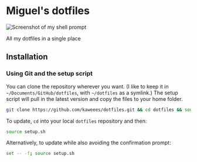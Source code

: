 # Miguel's dotfiles

![Screenshot of my shell prompt]()

All my dotfiles in a single place

## Installation

### Using Git and the setup script

You can clone the repository wherever you want. (I like to keep it in `~/Documents/GitHub/dotfiles`, with `~/dotfiles` as a symlink.) The setup script will pull in the latest version and copy the files to your home folder.

```bash
git clone https://github.com/kaweees/dotfiles.git && cd dotfiles && source setup.sh
```

To update, `cd` into your local `dotfiles` repository and then:

```bash
source setup.sh
```

Alternatively, to update while also avoiding the confirmation prompt:

```bash
set -- -f; source setup.sh
```
